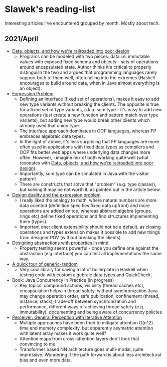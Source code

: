 # Slawek's reading-list
Interesting articles I've encountered grouped by month. Mostly about tech.


## 2021/April
- [Data, objects, and how we're railroaded into poor design](https://www.tedinski.com/2018/01/23/data-objects-and-being-railroaded-into-misdesign.html)
  - Programs can be modeled with two pieces: data i.e. immutable values with exposed fixed schema and objects - sets of operations around encapsulated state. Author thinks it's critical to properly distinguish the two and argues that programming languages rarely support both of them well, often falling into the extremes (Haskell encourages to build around data, when in Java almost everything is an object).
- [Expression Problem](https://wiki.c2.com/?ExpressionProblem)
  - Defining an interface (fixed set of operations), makes it easy to add new type variants without breaking the clients. The opposite is true for a fixed set of type variants, a.k.a. sum type - it's easy to add new operations (just create a new function and pattern match over type variants), but adding new type would break other clients which already used that union type.
  - The interface approach dominates in OOP languages, whereas FP embraces algebraic data types.
  - In the light of above, it's less surprising that FP languages are more often used in applications with fixed data types as compilers and OOP fits better web apps where underlying data changes more often. However, I imagine mix of both working quite well (what resonates with [Data, objects, and how we're railroaded into poor design](https://www.tedinski.com/2018/01/23/data-objects-and-being-railroaded-into-misdesign.html)).
  - Importantly, sum type can be simulated in Java with the visitor pattern!
  - There are constructs that solve that "problem" (e.g. type classes), but solving it may be not worth it, as pointed out in the article below.
- [Design duality and the expression problem](https://www.tedinski.com/2018/02/27/the-expression-problem.html)
  - I really liked the analogy to math, where natural numbers are more data oriented (definition specifies fixed data upfront) and more operations are added on top, whereas abstract algebra (groups, rings etc) define fixed operations and find structures implementing them (types).
  - Important one: client extensibility should not be a default, as closing operations and types extension makes it possible to add new things from designer POV (without breaking the clients)
- [Designing abstractions with properties in mind](https://www.tedinski.com/2018/04/24/design-and-property-tests.html)
  - Property testing seems powerful - once you define one against the abstraction (e.g interface) you can test all implementations the same way.
- [A quick tour of generic-random](https://blog.poisson.chat/posts/2018-01-05-generic-random-tour.html)
  - Very cool library for saving a lot of boilerplate in Haskell when testing code with custom algebraic data types and QuickCheck.  
- Book: Java Concurrency in Practice (in progress)
  - Key topics: compound actions, visibility (thread caches etc), encapsulation helps in thread safety, without synchronization Java may change operation order, safe publication, confinement (thread, instance, stack), trade-off between synchronization and performance, different ways of achieving thread safety (e.g. immutability), documenting and being aware of concurrency policies
- [Perceiver: General Perception with Iterative Attention](https://arxiv.org/abs/2103.03206)
  - Multiple approaches have been tried to mitigate attention O(n^2) time and memory complexity, but apparently asymetric attention with latent array makes it work quite well? 
  - Attention maps from cross-attention layers don't look that convincing to me.
  - Transformer based NN architecture goes multi-modal, quite impressive. Wondering if the path forward is about less architectural bias and even more data.
